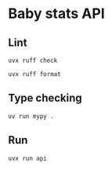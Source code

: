 # Baby stats API

## Lint

```
uvx ruff check
```

```
uvx ruff format
```

## Type checking

```
uv run mypy .
```

## Run

```
uvx run api
```